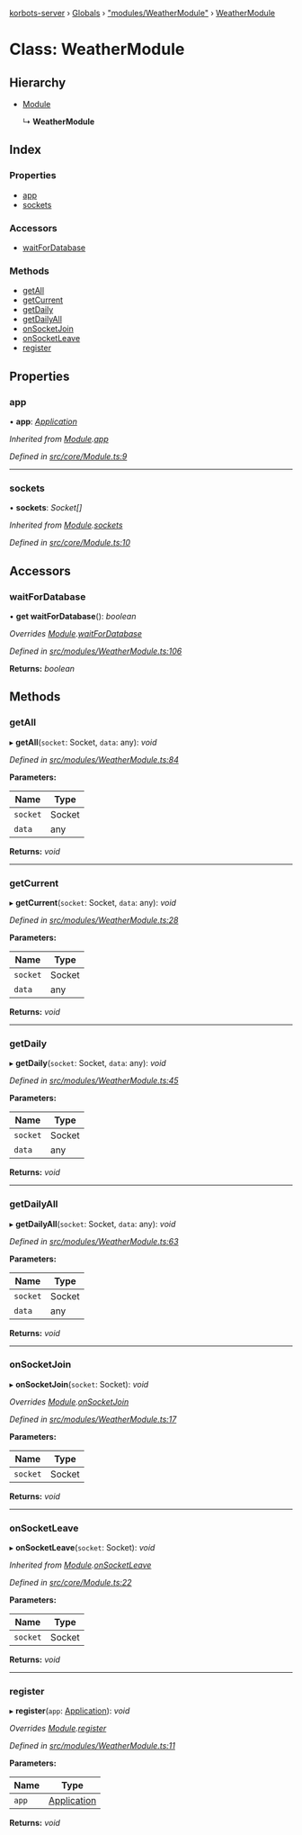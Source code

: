 [korbots-server](../README.md) › [Globals](../globals.md) › ["modules/WeatherModule"](../modules/_modules_weathermodule_.md) › [WeatherModule](_modules_weathermodule_.weathermodule.md)

# Class: WeatherModule

## Hierarchy

* [Module](_core_module_.module.md)

  ↳ **WeatherModule**

## Index

### Properties

* [app](_modules_weathermodule_.weathermodule.md#app)
* [sockets](_modules_weathermodule_.weathermodule.md#sockets)

### Accessors

* [waitForDatabase](_modules_weathermodule_.weathermodule.md#waitfordatabase)

### Methods

* [getAll](_modules_weathermodule_.weathermodule.md#getall)
* [getCurrent](_modules_weathermodule_.weathermodule.md#getcurrent)
* [getDaily](_modules_weathermodule_.weathermodule.md#getdaily)
* [getDailyAll](_modules_weathermodule_.weathermodule.md#getdailyall)
* [onSocketJoin](_modules_weathermodule_.weathermodule.md#onsocketjoin)
* [onSocketLeave](_modules_weathermodule_.weathermodule.md#onsocketleave)
* [register](_modules_weathermodule_.weathermodule.md#register)

## Properties

###  app

• **app**: *[Application](_core_application_.application.md)*

*Inherited from [Module](_core_module_.module.md).[app](_core_module_.module.md#app)*

*Defined in [src/core/Module.ts:9](https://github.com/Xisabla/Korbots/blob/c8927cf/server/src/core/Module.ts#L9)*

___

###  sockets

• **sockets**: *Socket[]*

*Inherited from [Module](_core_module_.module.md).[sockets](_core_module_.module.md#sockets)*

*Defined in [src/core/Module.ts:10](https://github.com/Xisabla/Korbots/blob/c8927cf/server/src/core/Module.ts#L10)*

## Accessors

###  waitForDatabase

• **get waitForDatabase**(): *boolean*

*Overrides [Module](_core_module_.module.md).[waitForDatabase](_core_module_.module.md#waitfordatabase)*

*Defined in [src/modules/WeatherModule.ts:106](https://github.com/Xisabla/Korbots/blob/c8927cf/server/src/modules/WeatherModule.ts#L106)*

**Returns:** *boolean*

## Methods

###  getAll

▸ **getAll**(`socket`: Socket, `data`: any): *void*

*Defined in [src/modules/WeatherModule.ts:84](https://github.com/Xisabla/Korbots/blob/c8927cf/server/src/modules/WeatherModule.ts#L84)*

**Parameters:**

Name | Type |
------ | ------ |
`socket` | Socket |
`data` | any |

**Returns:** *void*

___

###  getCurrent

▸ **getCurrent**(`socket`: Socket, `data`: any): *void*

*Defined in [src/modules/WeatherModule.ts:28](https://github.com/Xisabla/Korbots/blob/c8927cf/server/src/modules/WeatherModule.ts#L28)*

**Parameters:**

Name | Type |
------ | ------ |
`socket` | Socket |
`data` | any |

**Returns:** *void*

___

###  getDaily

▸ **getDaily**(`socket`: Socket, `data`: any): *void*

*Defined in [src/modules/WeatherModule.ts:45](https://github.com/Xisabla/Korbots/blob/c8927cf/server/src/modules/WeatherModule.ts#L45)*

**Parameters:**

Name | Type |
------ | ------ |
`socket` | Socket |
`data` | any |

**Returns:** *void*

___

###  getDailyAll

▸ **getDailyAll**(`socket`: Socket, `data`: any): *void*

*Defined in [src/modules/WeatherModule.ts:63](https://github.com/Xisabla/Korbots/blob/c8927cf/server/src/modules/WeatherModule.ts#L63)*

**Parameters:**

Name | Type |
------ | ------ |
`socket` | Socket |
`data` | any |

**Returns:** *void*

___

###  onSocketJoin

▸ **onSocketJoin**(`socket`: Socket): *void*

*Overrides [Module](_core_module_.module.md).[onSocketJoin](_core_module_.module.md#onsocketjoin)*

*Defined in [src/modules/WeatherModule.ts:17](https://github.com/Xisabla/Korbots/blob/c8927cf/server/src/modules/WeatherModule.ts#L17)*

**Parameters:**

Name | Type |
------ | ------ |
`socket` | Socket |

**Returns:** *void*

___

###  onSocketLeave

▸ **onSocketLeave**(`socket`: Socket): *void*

*Inherited from [Module](_core_module_.module.md).[onSocketLeave](_core_module_.module.md#onsocketleave)*

*Defined in [src/core/Module.ts:22](https://github.com/Xisabla/Korbots/blob/c8927cf/server/src/core/Module.ts#L22)*

**Parameters:**

Name | Type |
------ | ------ |
`socket` | Socket |

**Returns:** *void*

___

###  register

▸ **register**(`app`: [Application](_core_application_.application.md)): *void*

*Overrides [Module](_core_module_.module.md).[register](_core_module_.module.md#register)*

*Defined in [src/modules/WeatherModule.ts:11](https://github.com/Xisabla/Korbots/blob/c8927cf/server/src/modules/WeatherModule.ts#L11)*

**Parameters:**

Name | Type |
------ | ------ |
`app` | [Application](_core_application_.application.md) |

**Returns:** *void*
